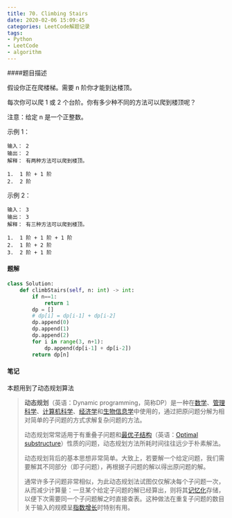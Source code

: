 ```yaml
---
title: 70. Climbing Stairs
date: 2020-02-06 15:09:45
categories: LeetCode解题记录
tags:
- Python
- LeetCode
- algorithm
---
```


####题目描述

假设你正在爬楼梯。需要 n 阶你才能到达楼顶。

每次你可以爬 1 或 2 个台阶。你有多少种不同的方法可以爬到楼顶呢？

注意：给定 n 是一个正整数。

示例 1：

```
输入： 2
输出： 2
解释： 有两种方法可以爬到楼顶。

1.  1 阶 + 1 阶
2.  2 阶
```

示例 2：

```
输入： 3
输出： 3
解释： 有三种方法可以爬到楼顶。

1.  1 阶 + 1 阶 + 1 阶
2.  1 阶 + 2 阶
3.  2 阶 + 1 阶
```

#### 题解

```python
class Solution:
    def climbStairs(self, n: int) -> int:
        if n==1:
            return 1
        dp = []
        # dp[i] = dp[i-1] + dp[i-2]
        dp.append(0)
        dp.append(1)
        dp.append(2)
        for i in range(3, n+1):
            dp.append(dp[i-1] + dp[i-2])
        return dp[n]
```

#### 笔记

本题用到了动态规划算法

>**动态规划**（英语：Dynamic programming，简称DP）是一种在[数学](https://zh.wikipedia.org/wiki/数学)、[管理科学](https://zh.wikipedia.org/wiki/管理科学)、[计算机科学](https://zh.wikipedia.org/wiki/计算机科学)、[经济学](https://zh.wikipedia.org/wiki/经济学)和[生物信息学](https://zh.wikipedia.org/wiki/生物信息学)中使用的，通过把原问题分解为相对简单的子问题的方式求解复杂问题的方法。
>
>动态规划常常适用于有重叠子问题和[最优子结构](https://zh.wikipedia.org/w/index.php?title=最优子结构&action=edit&redlink=1)（英语：[Optimal substructure](https://en.wikipedia.org/wiki/Optimal_substructure)）性质的问题，动态规划方法所耗时间往往远少于朴素解法。
>
>动态规划背后的基本思想非常简单。大致上，若要解一个给定问题，我们需要解其不同部分（即子问题），再根据子问题的解以得出原问题的解。
>
>通常许多子问题非常相似，为此动态规划法试图仅仅解决每个子问题一次，从而减少计算量：一旦某个给定子问题的解已经算出，则将其[记忆化](https://zh.wikipedia.org/wiki/记忆化)存储，以便下次需要同一个子问题解之时直接查表。这种做法在重复子问题的数目关于输入的规模呈[指数增长](https://zh.wikipedia.org/wiki/指數增長)时特别有用。

